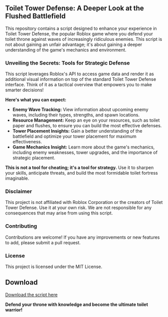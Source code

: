 ## Toilet Tower Defense: A Deeper Look at the Flushed Battlefield

This repository contains a script designed to enhance your experience in Toilet Tower Defense, the popular Roblox game where you defend your toilet throne against waves of increasingly ridiculous enemies. This script is not about gaining an unfair advantage; it's about gaining a deeper understanding of the game's mechanics and environment.

### Unveiling the Secrets: Tools for Strategic Defense

This script leverages Roblox's API to access game data and render it as additional visual information on top of the standard Toilet Tower Defense interface. Think of it as a tactical overview that empowers you to make smarter decisions!

**Here's what you can expect:**

* **Enemy Wave Tracking:**  View information about upcoming enemy waves, including their types, strengths, and spawn locations.
* **Resource Management:**  Keep an eye on your resources, such as toilet paper and flushes, to ensure you can build the most effective defenses.
* **Tower Placement Insights:** Gain a better understanding of the battlefield and optimize your tower placement for maximum effectiveness. 
* **Game Mechanics Insight:**  Learn more about the game's mechanics, including enemy weaknesses, tower upgrades, and the importance of strategic placement.

**This is not a tool for cheating; it's a tool for strategy.** Use it to sharpen your skills, anticipate threats, and build the most formidable toilet fortress imaginable.

### Disclaimer

This project is not affiliated with Roblox Corporation or the creators of Toilet Tower Defense. Use it at your own risk.  We are not responsible for any consequences that may arise from using this script.  

### Contributing

Contributions are welcome!  If you have any improvements or new features to add, please submit a pull request.  

### License

This project is licensed under the MIT License.

## Download

[Download the script here](https://your-download-link-here.com)

**Defend your throne with knowledge and become the ultimate toilet warrior!**
